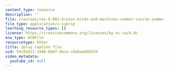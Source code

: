 ```yaml
---
content_type: resource
description: ''
file: /courses/res-9-003-brains-minds-and-machines-summer-course-summer-2015/54c01631344860d7decec8a9ae8d91fd_EAWpLeor4Zk.srt
file_type: application/x-subrip
learning_resource_types: []
license: https://creativecommons.org/licenses/by-nc-sa/4.0/
ocw_type: OCWFile
resourcetype: Other
title: 3play caption file
uid: 54c01631-3448-60d7-dece-c8a9ae8d91fd
video_metadata:
  youtube_id: null
---
```

